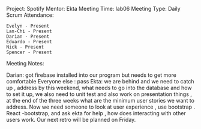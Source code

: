 Project: Spotify
Mentor: Ekta
Meeting Time: lab06
Meeting Type: Daily Scrum
Attendance:

    Evelyn - Present
    Lan-Chi - Present
    Darian - Present
    Eduardo - Present
    Nick - Present
    Spencer - Present

Meeting Notes:


Darian: got firebase installed into our program but needs to get more comfortable
Everyone else : pass
Ekta: we are behind and we need to catch up , address by this weekend, what needs to go into the database and how to set it up, we also need to unit test and also work on presentation things , at the end of the three weeks what are the minimum user stories we want to address. Now we need someone to look at user experience , use bootstrap . React -bootstrap, and ask ekta for help , how does interacting with other users work. Our next retro will be planned on Friday.
